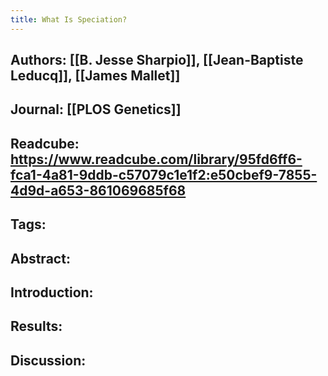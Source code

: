 ```yaml
---
title: What Is Speciation?
---
```


## **Authors**: [[B. Jesse Sharpio]], [[Jean-Baptiste Leducq]], [[James Mallet]]

## **Journal**: [[PLOS Genetics]]

## **Readcube**: https://www.readcube.com/library/95fd6ff6-fca1-4a81-9ddb-c57079c1e1f2:e50cbef9-7855-4d9d-a653-861069685f68

## **Tags**:

## **Abstract**:

## **Introduction**:

## **Results**:

## **Discussion**:
